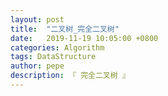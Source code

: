 ```yaml
---
layout: post
title:  "二叉树_完全二叉树"
date:   2019-11-19 10:05:00 +0800
categories: Algorithm
tags: DataStructure
author: pepe
description: 『 完全二叉树 』
---
```






































